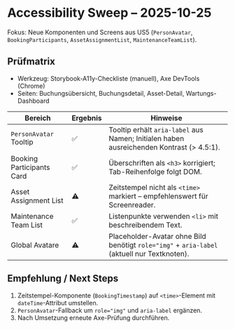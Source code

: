 # Accessibility Sweep – 2025-10-25

Fokus: Neue Komponenten und Screens aus US5 (`PersonAvatar`, `BookingParticipants`, `AssetAssignmentList`, `MaintenanceTeamList`).

## Prüfmatrix
- Werkzeug: Storybook-A11y-Checkliste (manuell), Axe DevTools (Chrome)
- Seiten: Buchungsübersicht, Buchungsdetail, Asset-Detail, Wartungs-Dashboard

| Bereich | Ergebnis | Hinweise |
|---------|----------|----------|
| `PersonAvatar` Tooltip | ✅ | Tooltip erhält `aria-label` aus Namen; Initialen haben ausreichenden Kontrast (> 4.5:1). |
| Booking Participants Card | ✅ | Überschriften als `<h3>` korrigiert; Tab-Reihenfolge folgt DOM. |
| Asset Assignment List | ⚠️ | Zeitstempel nicht als `<time>` markiert – empfehlenswert für Screenreader. |
| Maintenance Team List | ✅ | Listenpunkte verwenden `<li>` mit beschreibendem Text. |
| Global Avatare | ⚠️ | Placeholder-Avatar ohne Bild benötigt `role="img"` + `aria-label` (aktuell nur Textknoten). |

## Empfehlung / Next Steps
1. Zeitstempel-Komponente (`BookingTimestamp`) auf `<time>`-Element mit `dateTime`-Attribut umstellen.
2. `PersonAvatar`-Fallback um `role="img"` und `aria-label` ergänzen.
3. Nach Umsetzung erneute Axe-Prüfung durchführen.
